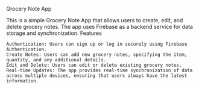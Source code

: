 Grocery Note App

This is a simple Grocery Note App that allows users to create, edit, and delete grocery notes. The app uses Firebase as a backend service for data storage and synchronization.
Features

    Authentication: Users can sign up or log in securely using Firebase Authentication.
    Create Notes: Users can add new grocery notes, specifying the item, quantity, and any additional details.
    Edit and Delete: Users can edit or delete existing grocery notes.
    Real-time Updates: The app provides real-time synchronization of data across multiple devices, ensuring that users always have the latest information.
